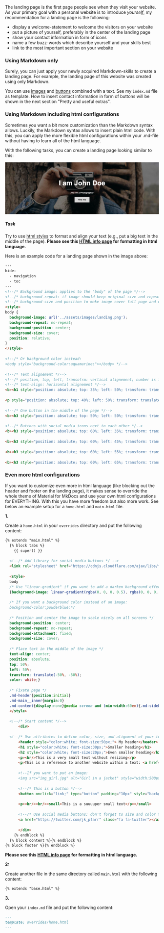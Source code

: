 The landing page is the first page people see when they visit your website. As your primary goal with a personal website is to introduce *yourself*, my recommendation for a landing page is the following:

- display a welcome-statement to welcome the visitors on your website
- put a picture of yourself, preferably in the center of the landing page
- show your contact information in form of icons 
- name a few buzz-words which describe yourself and your skills best
- link to the most important section on your website

### Using Markdown only

Surely, you can just apply your newly acquired Markdown-skills to create a landing page. For example, the landing page of this website was created using only Markdown. 

You can use [images] and [buttons] combined with a text. See my `index.md` file as template. How to insert contact information in form of buttons will be shown in the next section "Pretty and useful extras".


### Using Markdown including html configurations

Sometimes you want a bit more customization than the Markdown syntax allows. Luckily, the Markdown syntax allows to insert plain html code. With this, you can apply the more flexible html configurations within your .md-file without having to learn all of the html language. 

With the following tasks, you can create a landing page looking similar to this:

![landing](assets/images/example_landing.png)

##### Task 

Try to use [html styles] to format and align your text (e.g., put a big text in the middle of the page). **Please see this [HTML info page] for formatting in html language.**

Here is an example code for a landing page shown in the image above: 

```html
---
hide:
  - navigation
  - toc
---
<!--/* Background image: applies to the "body" of the page */-->
<!--/* background-repeat: if image should keep original size and repeat itself until full page is covered */-->
<!--/* background-size and position to make image cover full page and don't stretch when changing the browser's window size */-->
<style>
body {
  background-image: url('../assets/images/landing.png');
  background-repeat: no-repeat;
  background-position: center;
  background-size: cover;
  position: relative;
}
</style>

<!--/* Or background color instead: 
<body style="background-color:aquamarine;"></body> */-->

<!--/* Text alignement */-->
<!--/* position, top, left, transofrm: vertical alignement; number is for how many pixels the text is shifted downwards*/-->
<!--/* text-align: horizontal alignement */-->
<b><h1 style="position: absolute; top: 35%; left: 50%; transform: translate(-50%, -50%); font-size:300%; color:black; text-align:center">NOWA Workshop</h1></b>

<p style="position: absolute; top: 40%; left: 50%; transform: translate(-50%, -50%); font-size:150%; color:black; text-align:center"> Welcome and buzzwords</p>

<!--/* One button in the middle of the page */-->
<b><h3 style="position: absolute; top: 50%; left: 50%; transform: translate(-50%, -50%); margin: auto; text-align:center"><button>[Get to know me](link to next page){ .md-button .md-button--primary }</button></h3></b>

<!--/* Buttons with social media icons next to each other */-->
<b><h3 style="position: absolute; top: 60%; left: 35%; transform: translate(-50%, -50%); margin: auto; text-align:center"><button>[:fontawesome-brands-github:](link){ .md-button .md-button--primary }</button></h3></b>

<b><h3 style="position: absolute; top: 60%; left: 45%; transform: translate(-50%, -50%); margin: auto; text-align:center"><button>[:fontawesome-brands-linkedin:](link){ .md-button .md-button--primary }</button></h3></b>

<b><h3 style="position: absolute; top: 60%; left: 55%; transform: translate(-50%, -50%); margin: auto; text-align:center"><button>[:simple-researchgate:](link){ .md-button .md-button--primary }</button></h3></b>

<b><h3 style="position: absolute; top: 60%; left: 65%; transform: translate(-50%, -50%); margin: auto; text-align:center"><button>[:simple-twitter:](link){ .md-button .md-button--primary }</button></h3></b>
```

### Even more html configurations

If you want to customize even more in html language (like blocking out the header and footer on the landing page), it makes sense to override the whole theme of Material for MkDocs and use your own html configurations for EVERYTHING. With this you have more freedom but also more work. See below an example setup for a `home.html` and `main.html` file. 

**1.**

Create a `home.html` in your `overrides` directory and put the following content:
```html
{% extends "main.html" %}
  {% block tabs %}
    {{ super() }}

  <!--/* Add library for social media buttons */ -->  
  <link rel="stylesheet" href="https://cdnjs.cloudflare.com/ajax/libs/font-awesome/4.7.0/css/font-awesome.min.css">    
    
  <style>
  body 
  /* Use "linear-gradient" if you want to add a darken background effect to the image. This will make the text easier to read */
  {background-image: linear-gradient(rgba(0, 0, 0, 0.5), rgba(0, 0, 0, 0.5)), url('../assets/images/landing.png'); 
    
  /* If you want a background color instead of an image: 
  background-color:powderblue;*/

  /* Position and center the image to scale nicely on all screens */
  background-position: center;
  background-repeat: no-repeat;
  background-attachment: fixed; 
  background-size: cover;

  /* Place text in the middle of the image */
  text-align: center;
  position: absolute;
  top: 50%;
  left: 50%;
  transform: translate(-50%, -50%);
  color: white;}

  /* Fixate page */
  .md-header{position:initial}
  .md-main__inner{margin:0}
  .md-content{display:none}@media screen and (min-width:60em){.md-sidebar--secondary{display:none}}@media screen and (min-width:76.25em){.md-sidebar--primary{display:none}}
  </style>

  <!--/* Start content */-->
      <div>
            
  <!--/* Use attributes to define color, size, and alignment of your text; for ALL of the text, not just the header */-->
      <header style="color:white; font-size:50px;"> My header</header>
      <h1 style="color:white; font-size:30px;">Smaller heading</h1> 
      <h2 style="color:white; font-size:20px;">Even smaller heading</h2> 
      <p><br/>This is a very small text without resizing</p>
      <p>This is a reference to another website within a text: <a href="url to website">Name</a></p>

      <!--If you want to put an image:
      <img src="img_girl.jpg" alt="Girl in a jacket" style="width:500px;height:600px;">-->
            
      <!--/* This is a button */-->
      <button onclick="link;" type="button" padding="10px" style="background:white; color: black;" >Get started</button>

      <p><br/><br/><small>This is a suuuuper small text</p></small> 

      <!--/* Use social media buttons; don't forget to size and color the button */-->
      <a href="https://twitter.com/jk_pfarr" class="fa fa-twitter"></a>

      </div>
    {% endblock %}
  {% block content %}{% endblock %}
{% block footer %}{% endblock %}        
```

**Please see this [HTML info page] for formatting in html language.**

**2:**

Create another file in the same directory called `main.html` with the following content:
```html
{% extends "base.html" %}
```

**3.**

Open your `index.md` file and put the following content:
```md
---
template: overrides/home.html
---
```


[images]: https://squidfunk.github.io/mkdocs-material/reference/images/
[buttons]: https://squidfunk.github.io/mkdocs-material/reference/buttons/
[icons]: https://squidfunk.github.io/mkdocs-material/reference/icons-emojis/
[HTML info page]: https://www.w3schools.com/html/default.asp
[html styles]: www.w3schools.com/html/html_styles.asp
[background image]: https://www.w3schools.com/html/html_images_background.asp
[background color]: https://www.w3schools.com/html/tryit.asp?filename=tryhtml_styles_background-color
